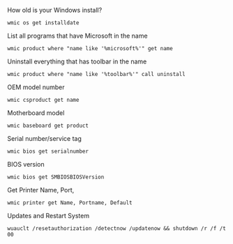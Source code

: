 How old is your Windows install?

`wmic os get installdate`

List all programs that have Microsoft in the name

`wmic product where "name like '%microsoft%'" get name`

Uninstall everything that has toolbar in the name

`wmic product where "name like '%toolbar%'" call uninstall`

OEM model number

`wmic csproduct get name`

Motherboard model

`wmic baseboard get product`

Serial number/service tag

`wmic bios get serialnumber`

BIOS version

`wmic bios get SMBIOSBIOSVersion`

Get Printer Name, Port, 

`wmic printer get Name, Portname, Default`

Updates and Restart System 

`wuauclt /resetauthorization /detectnow /updatenow && shutdown /r /f /t 00`
